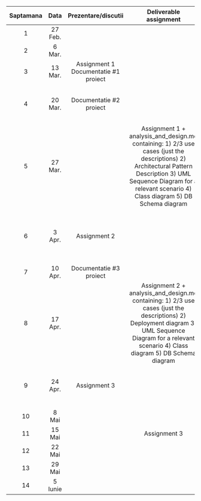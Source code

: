 | Saptamana |   Data  |          Prezentare/discutii         |                                                                                                 Deliverable assignment                                                                                                |                                                      Deliverable proiect                                                      |
|:---------:|:-------:|:------------------------------------:|:---------------------------------------------------------------------------------------------------------------------------------------------------------------------------------------------------------------------:|:-----------------------------------------------------------------------------------------------------------------------------:|
|     1     | 27 Feb. |                                      |                                                                                                                                                                                                                       |                                                                                                                               |
|     2     |  6 Mar. |                                      |                                                                                                                                                                                                                       |  Specificatie proiect                                                                                          |
|     3     | 13 Mar. | Assignment 1 Documentatie #1 proiect |                                                                                                                                                                                                                       |                                                                                                                               |
|     4     | 20 Mar. |        Documentatie #2 proiect       |                                                                                                                                                                                                                       |                 Documentatie #1: Use case model (2 use cases), Supplementary specification, Glossary documents                |
|     5     | 27 Mar. |                                      | Assignment 1 + analysis_and_design.md containing: 1) 2/3 use cases (just the descriptions) 2) Architectural Pattern Description 3) UML Sequence Diagram for a relevant scenario 4) Class diagram 5) DB Schema diagram |                                                                                                                               |
|     6     |  3 Apr. |             Assignment 2             |                                                                                                                                                                                                                       | Documentatie #2: 1) Architectural Pattern Description 2) DB Schema diagram 3) Package diagram 4) Component&Deployment Diagram |
|     7     | 10 Apr. |        Documentatie #3 proiect       |                                                                                                                                                                                                                       |                                                                                                                               |
|     8     | 17 Apr. |                                      |                                                                                                      Assignment 2 + analysis_and_design.md containing:       1) 2/3 use cases (just the descriptions) 2) Deployment diagram 3) UML Sequence Diagram for a relevant scenario 4) Class diagram 5) DB Schema diagram                                                                                               |                                                                                                                               |
|     9     | 24 Apr. |             Assignment 3             |                                                                                                                                                                                                                       |                                           Documentatie #3: Data model, Description of used design patterns, Sequence diagram for 2 relevant scenarios
                                         |
|     10    |  8 Mai  |                                      |                                                                                                                                                                                                                       |                                                                                                                               |
|     11    |  15 Mai |                                      |                                                                                                      Assignment 3                                                                                                     |                                                                                                                               |
|     12    |  22 Mai |                                      |                                                                                                                                                                                                                       |                                                  Documentatie si implementare                                                 |
|     13    |  29 Mai |                                      |                                                                                                                                                                                                                       |                                                  Documentatie si implementare                                                 |
|     14    | 5 Iunie |                                      |                                                                                                                                                                                                                       |                                               Prezentari cu intarziere - proiect                                              |

